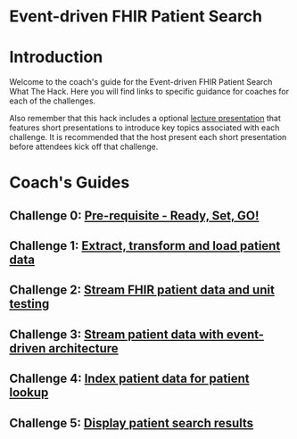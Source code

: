 # Event-driven FHIR Patient Search

# Introduction
Welcome to the coach's guide for the Event-driven FHIR Patient Search What The Hack. Here you will find links to specific guidance for coaches for each of the challenges.

Also remember that this hack includes a optional [lecture presentation](Lectures.pptx) that features short presentations to introduce key topics associated with each challenge. It is recommended that the host present each short presentation before attendees kick off that challenge.

# Coach's Guides
## Challenge 0: **[Pre-requisite - Ready, Set, GO!](./Solution00.md)**
## Challenge 1: **[Extract, transform and load patient data](./Solution01.md)**
## Challenge 2: **[Stream FHIR patient data and unit testing](./Solution02.md)**
## Challenge 3: **[Stream patient data with event-driven architecture](./Solution03.md)**
## Challenge 4: **[Index patient data for patient lookup](./Solution04.md)**
## Challenge 5: **[Display patient search results](./Solution05.md)**
